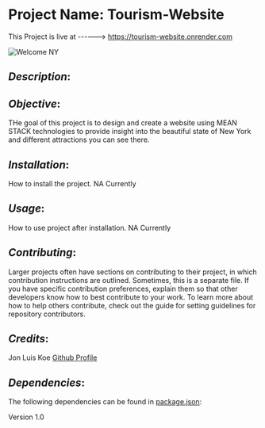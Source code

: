 # Project Name: Tourism-Website
This Project is live at ------> https://tourism-website.onrender.com

![Welcome NY](pictures/New-York-City-Backgrounds-HD-Free-Download-Images.png)

## *Description*: 
<!--This project is based on how an effective travel website will make us feel. It is based on a travelling website with fully featured functions that will activate the travelling bug with vibrant imagery. This website contains highlights of some important places along with high quality photography and allow people to book their dream destination with in their budgets. It also includes full customer support, easy payment system, book as per your time choice, full virtual tour of place through different videos and images.-->

## *Objective*:
THe goal of this project is to design and create a website using MEAN STACK technologies to provide insight into the beautiful state of New York and different attractions you can see there. 

## *Installation*: 
How to install the project. NA Currently

## *Usage*: 
How to use project after installation. NA Currently

## *Contributing*: 
Larger projects often have sections on contributing to their project, in which contribution instructions are outlined. Sometimes, this is a separate file. If you have specific contribution preferences, explain them so that other developers know how to best contribute to your work. To learn more about how to help others contribute, check out the guide for setting guidelines for repository contributors.

## *Credits*: 
Jon Luis Koe [Github Profile](https://github.com/koejonluis)

## *Dependencies*: 
The following dependencies can be found in [package.json](https://github.com/koejonluis/Tourism-Website/blob/7f9b309dc40bbec373e472f2e2824e1c7f0f3c9e/package.json):

Version 1.0
